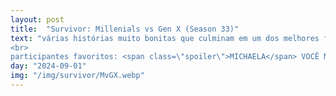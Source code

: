 ```yaml
---
layout: post
title:  "Survivor: Millenials vs Gen X (Season 33)"
text: "várias histórias muito bonitas que culminam em um dos melhores finales que eu vi até agora<br>
<br>
participantes favoritos: <span class=\"spoiler\">MICHAELA</span> VOCÊ MERECECIA MUITO MAIS, <span class=\"spoiler\">adam</span>, <span class=\"spoiler\">david</span>, <span class=\"spoiler\">jay</span>, e <span class=\"spoiler\">zeke</span>"
day: "2024-09-01"
img: "/img/survivor/MvGX.webp"
---
```

